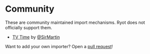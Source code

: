 # Community

These are community maintained import mechanisms. Ryot does not officially support them.

- [TV Time](https://github.com/SirMartin/TvTimeToRyot) by [@SirMartin](https://github.com/SirMartin)

Want to add your own importer? Open a [pull request](../contributing.md)!
